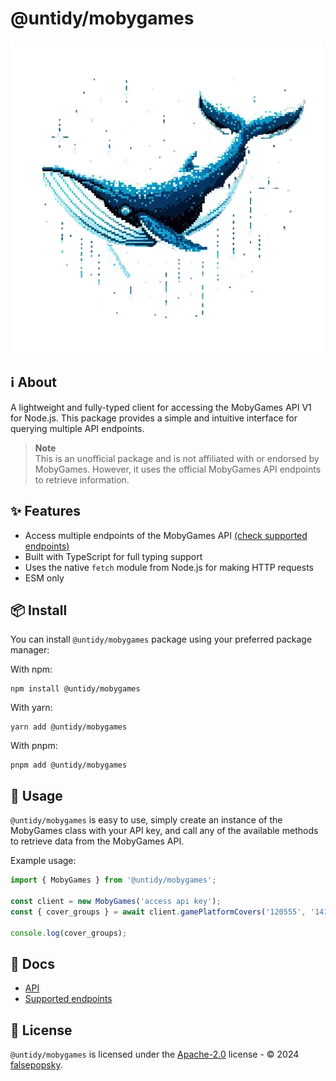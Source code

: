 # @untidy/mobygames

![untidy MobyGames logo](https://github.com/falsepopsky/mobygames/blob/main/packages/web/src/assets/whale.png)

## ℹ️ About

A lightweight and fully-typed client for accessing the MobyGames API V1 for Node.js. This package
provides a simple and intuitive interface for querying multiple API endpoints.

> **Note**  
> This is an unofficial package and is not affiliated with or endorsed by MobyGames. However, it
> uses the official MobyGames API endpoints to retrieve information.

## ✨ Features

- Access multiple endpoints of the MobyGames API
  [(check supported endpoints)](https://falsepopsky.github.io/mobygames/guides/supported-endpoints)
- Built with TypeScript for full typing support
- Uses the native `fetch` module from Node.js for making HTTP requests
- ESM only

## 📦 Install

You can install `@untidy/mobygames` package using your preferred package manager:

With npm:

```
npm install @untidy/mobygames
```

With yarn:

```
yarn add @untidy/mobygames
```

With pnpm:

```
pnpm add @untidy/mobygames
```

## 🔰 Usage

`@untidy/mobygames` is easy to use, simply create an instance of the MobyGames class with your API
key, and call any of the available methods to retrieve data from the MobyGames API.

Example usage:

```javascript
import { MobyGames } from '@untidy/mobygames';

const client = new MobyGames('access api key');
const { cover_groups } = await client.gamePlatformCovers('120555', '141');

console.log(cover_groups);
```

## 📄 Docs

- [API](https://falsepopsky.github.io/mobygames/api)
- [Supported endpoints](https://falsepopsky.github.io/mobygames/guides/supported-endpoints)

## 📜 License

`@untidy/mobygames` is licensed under the
[Apache-2.0](https://github.com/falsepopsky/mobygames/blob/main/packages/api/LICENSE) license - ©
2024 [falsepopsky](https://github.com/falsepopsky).
